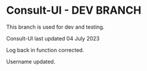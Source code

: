 # Consult-UI - DEV BRANCH

This branch is used for dev and testing.



Consult-UI last updated 04 July 2023


Log back in function corrected.

Username updated.

